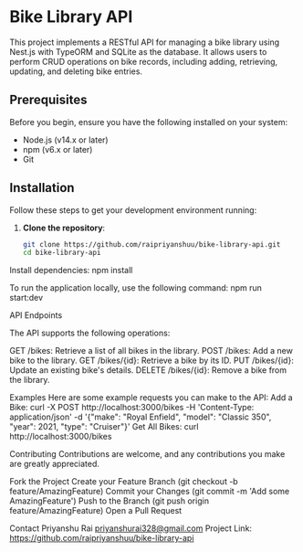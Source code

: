 # Bike Library API

This project implements a RESTful API for managing a bike library using Nest.js with TypeORM and SQLite as the database. It allows users to perform CRUD operations on bike records, including adding, retrieving, updating, and deleting bike entries.

## Prerequisites

Before you begin, ensure you have the following installed on your system:
- Node.js (v14.x or later)
- npm (v6.x or later)
- Git

## Installation

Follow these steps to get your development environment running:

1. **Clone the repository**:
   ```bash
   git clone https://github.com/raipriyanshuu/bike-library-api.git
   cd bike-library-api

Install dependencies:
npm install


To run the application locally, use the following command:
npm run start:dev

API Endpoints

The API supports the following operations:

GET /bikes: Retrieve a list of all bikes in the library.
POST /bikes: Add a new bike to the library.
GET /bikes/{id}: Retrieve a bike by its ID.
PUT /bikes/{id}: Update an existing bike's details.
DELETE /bikes/{id}: Remove a bike from the library.


Examples
Here are some example requests you can make to the API:
Add a Bike:
curl -X POST http://localhost:3000/bikes -H 'Content-Type: application/json' -d '{"make": "Royal Enfield", "model": "Classic 350", "year": 2021, "type": "Cruiser"}'
Get All Bikes:
curl http://localhost:3000/bikes

Contributing
Contributions are welcome, and any contributions you make are greatly appreciated.

Fork the Project
Create your Feature Branch (git checkout -b feature/AmazingFeature)
Commit your Changes (git commit -m 'Add some AmazingFeature')
Push to the Branch (git push origin feature/AmazingFeature)
Open a Pull Request


Contact
Priyanshu Rai   priyanshurai328@gmail.com
Project Link: https://github.com/raipriyanshuu/bike-library-api
